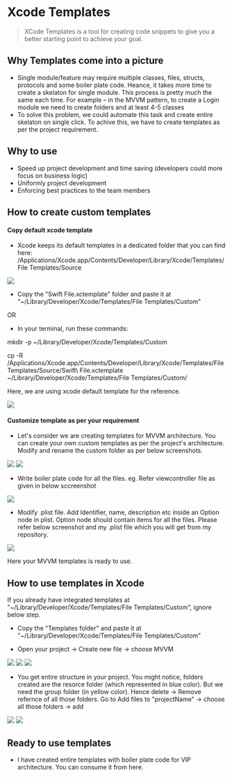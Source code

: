 # Xcode Templates
> XCode Templates is a tool for creating code snippets to give you a better starting point to achieve your goal. 


## Why Templates come into a picture

- Single module/feature may require multiple classes, files, structs, protocols and some boiler plate code. Heance, it takes more time to create a skelaton for single module. This process is pretty much the same each time. For example – in the MVVM pattern, to create a Login module we need to create folders and at least 4-5 classes
- To solve this problem, we could automate this task and create entire skelaton on single click. To achive this, we have to create templates as per the project requirement.

## Why to use 

- Speed up project development and time saving (developers could more focus on business logic)
- Uniformly project development
- Enforcing best practices to the team members

## How to create custom templates

#### Copy default xcode template
- Xcode keeps its default templates in a dedicated folder that you can find here:
/Applications/Xcode.app/Contents/Developer/Library/Xcode/Templates/File Templates/Source

![](screen1.png)

- Copy the "Swift File.xctemplate" folder and paste it at "~/Library/Developer/Xcode/Templates/File Templates/Custom"

OR

 - In your terminal, run these commands:

mkdir -p ~/Library/Developer/Xcode/Templates/Custom

cp -R /Applications/Xcode.app/Contents/Developer/Library/Xcode/Templates/File Templates/Source/Swift\ File.xctemplate ~/Library/Developer/Xcode/Templates/File Templates/Custom/

Here, we are using xcode default template for the reference. 

![](screen2.png)

#### Customize template as per your requirement
- Let's consider we are creating templates for MVVM architecture. You can create your own custom templates as per the project's architecture.
Modify and rename the custom folder as per below screenshots.
 
 ![](screen3.png)
 ![](screen4.png)

- Write boiler plate code for all the files.
eg. Refer viewcontroller file as given in below sccreenshot

![](screen5.png)

- Modify .plist file. 
Add Identifier, name, description etc inside an Option node in plist. Option node should contain items for all the files.
Please refer below screenshot and my .plist file which you will get from my repository. 

![](screen6.png)

Here your MVVM templates is ready to use.

## How to use templates in Xcode

 If you already have integrated templates at "~/Library/Developer/Xcode/Templates/File Templates/Custom",  ignore below step.

- Copy the "Templates folder" and paste it at "~/Library/Developer/Xcode/Templates/File Templates/Custom"

- Open your project -> Create new file -> choose MVVM 

![](screen7.png)
![](screen8.png)
![](screen9.png)

- You get entire structure in your project. You might notice, folders created are the resorce folder (which represented in blue color). But we need the group folder (in yellow color). Hence delete -> Remove refernce of all those folders. Go to Add files to "projectName" -> choose all those folders -> add

![](screen10.png)
![](screen11.png)

## Ready to use templates

- I have created entire templates with boiler plate code for VIP architecture. You can consume it from here.


